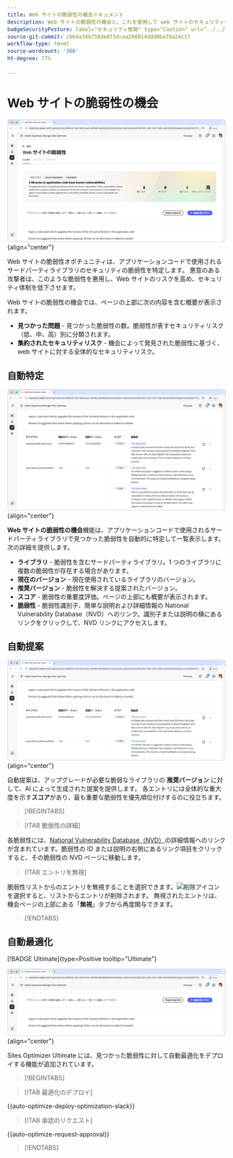 ```yaml
---
title: Web サイトの脆弱性の機会ドキュメント
description: Web サイトの脆弱性の機会と、これを使用して web サイトのセキュリティを強化する方法について説明します。
badgeSecurityPosture: label="セキュリティ態勢" type="Caution" url="../../opportunity-types/security-posture.md" tooltip="セキュリティ態勢"
source-git-commit: cb64a34b758de8f5dcea298014ddd0ba79a24c17
workflow-type: tm+mt
source-wordcount: '366'
ht-degree: 77%

---
```



# Web サイトの脆弱性の機会

![Web サイトの脆弱性の機会](./assets/website-vulnerabilities/hero.png){align="center"}

Web サイトの脆弱性オポチュニティは、アプリケーションコードで使用されるサードパーティライブラリのセキュリティの脆弱性を特定します。 悪意のある攻撃者は、このような脆弱性を悪用し、Web サイトのリスクを高め、セキュリティ体制を低下させます。

Web サイトの脆弱性の機会では、ページの上部に次の内容を含む概要が表示されます。

* **見つかった問題** - 見つかった脆弱性の数。脆弱性が表すセキュリティリスク（低、中、高）別に分類されます。
* **集約されたセキュリティリスク** - 機会によって発見された脆弱性に基づく、web サイトに対する全体的なセキュリティリスク。

## 自動特定

![Web サイトの脆弱性の自動特定](./assets/website-vulnerabilities/auto-identify.png){align="center"}

**Web サイトの脆弱性の機会**&#x200B;機能は、アプリケーションコードで使用されるサードパーティライブラリで見つかった脆弱性を自動的に特定して一覧表示します。次の詳細を提供します。

* **ライブラリ** - 脆弱性を含むサードパーティライブラリ。1 つのライブラリに複数の脆弱性が存在する場合があります。
* **現在のバージョン** - 現在使用されているライブラリのバージョン。
* **推奨バージョン** - 脆弱性を解決する提案されたバージョン。
* **スコア** - 脆弱性の重要度評価。ページの上部にも概要が表示されます。
* **脆弱性** - 脆弱性識別子、簡単な説明および詳細情報の National Vulnerability Database（NVD）へのリンク。識別子または説明の横にあるリンクをクリックして、NVD リンクにアクセスします。

## 自動提案

![Web サイトの脆弱性の自動提案](./assets/website-vulnerabilities/auto-suggest.png){align="center"}

自動提案は、アップグレードが必要な脆弱なライブラリの **推奨バージョン** に対して、AI によって生成された提案を提供します。 各エントリには全体的な重大度を示す&#x200B;**スコア**&#x200B;があり、最も重要な脆弱性を優先順位付けするのに役立ちます。

>[!BEGINTABS]

>[!TAB 脆弱性の詳細]

各脆弱性には、[National Vulnerability Database（NVD）](https://nvd.nist.gov/)の詳細情報へのリンクが含まれています。脆弱性の ID または説明の右側にあるリンク項目をクリックすると、その脆弱性の NVD ページに移動します。

>[!TAB エントリを無視]

脆弱性リストからのエントリを無視することを選択できます。![ 削除アイコン ](https://spectrum.adobe.com/static/icons/ui_18/CrossSize500.svg) を選択すると、リストからエントリが削除されます。 無視されたエントリは、機会ページの上部にある「**無視**」タブから再度関与できます。<!---right now it does not seem to be implemented, but the page description mentions this functionality-->

>[!ENDTABS]


## 自動最適化

[!BADGE Ultimate]{type=Positive tooltip="Ultimate"}

![Web サイトの脆弱性の自動最適化](./assets/website-vulnerabilities/auto-optimize.png){align="center"}

Sites Optimizer Ultimate には、見つかった脆弱性に対して自動最適化をデプロイする機能が追加されています。

>[!BEGINTABS]

>[!TAB 最適化のデプロイ]

{{auto-optimize-deploy-optimization-slack}}

>[!TAB 承認のリクエスト]

{{auto-optimize-request-approval}}

>[!ENDTABS]